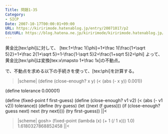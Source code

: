 ```yaml
---
Title: 問題1-35
Category:
- SICP
Date: 2007-10-17T00:00:01+09:00
URL: https://kiririmode.hatenablog.jp/entry/20071017/p2
EditURL: https://blog.hatena.ne.jp/kiririmode/kiririmode.hatenablog.jp/atom/entry/8454420450078216508
---
```



黄金比[tex:\phi]に対して、
[tex:1+\frac 1{\phi}=1+\frac 1{\frac{1+\sqrt 5}2}=1+\frac 2{1+\sqrt 5}=1-\frac{1-\sqrt 5}2=\frac{1+sqrt 5}2=\phi]
よって、黄金比[tex:\phi]は変換[tex:x\mapsto 1+\frac 1x]の不動点。


で、不動点を求める以下の手続きを使って、[tex:\phi]を計算する。
>|scheme|
(define (close-enough? x y)
  (< (abs (- x y)) 0.001))

(define tolerance 0.00001)

(define (fixed-point f first-guess)
  (define (close-enough? v1 v2)
    (< (abs (- v1 v2)) tolerance))
  (define (try guess)
    (let ((next (f guess)))
      (if (close-enough? guess next)
	  next
	  (try next))))
  (try first-guess))
||<


>|scheme|
gosh> (fixed-point (lambda (x) (+ 1 (/ 1 x))) 1.0)
1.6180327868852458
||<
